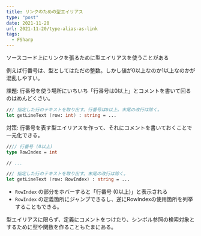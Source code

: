```yaml
---
title: リンクのための型エイリアス
type: "post"
date: 2021-11-20
url: 2021-11-20/type-alias-as-link
tags:
  - FSharp
---
```


ソースコード上にリンクを張るために型エイリアスを使うことがある

<!--more-->

例えば行番号は、型としてはただの整数。しかし値が0以上なのか1以上なのかが混乱しやすい。

課題: 行番号を使う場所にいちいち「行番号は0以上」とコメントを書いて回るのはめんどくさい。

```fsharp
/// 指定した行のテキストを取り出す。行番号は0以上。末尾の改行は除く。
let getLineText (row: int) : string = ...
```

対策: 行番号を表す型エイリアスを作って、それにコメントを書いておくことで一元化できる。

```fsharp
//// 行番号 (0以上)
type RowIndex = int

// ...

/// 指定した行のテキストを取り出す。末尾の改行は除く。
let getLineText (row: RowIndex) : string = ...
```

- `RowIndex` の部分をホバーすると「行番号 (0以上)」と表示される
- `RowIndex` の定義箇所にジャンプできるし、逆にRowIndexの使用箇所を列挙することもできる。

型エイリアスに限らず、定義にコメントをつけたり、シンボル参照の検索対象とするために型や関数を作ることもたまにある。
